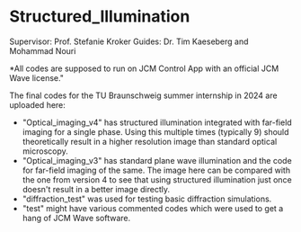 # Structured_Illumination
Supervisor: Prof. Stefanie Kroker
Guides: Dr. Tim Kaeseberg and Mohammad Nouri

*All codes are supposed to run on JCM Control App with an official JCM Wave license."

The final codes for the TU Braunschweig summer internship in 2024 are uploaded here:
- "Optical_imaging_v4" has structured illumination integrated with far-field imaging for a single phase. Using this multiple times (typically 9) should theoretically result in a higher resolution image than standard optical microscopy.
- "Optical_imaging_v3" has standard plane wave illumination and the code for far-field imaging of the same. The image here can be compared with the one from version 4 to see that using structured illumination just once doesn't result in a better image directly.
- "diffraction_test" was used for testing basic diffraction simulations.
- "test" might have various commented codes which were used to get a hang of JCM Wave software.
